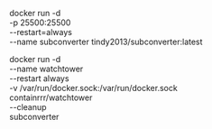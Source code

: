 docker run -d \
    -p 25500:25500 \
    --restart=always \
    --name subconverter tindy2013/subconverter:latest


docker run -d \
    --name watchtower \
    --restart always \
    -v /var/run/docker.sock:/var/run/docker.sock \
    containrrr/watchtower \
    --cleanup \
    subconverter
